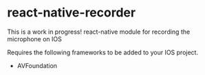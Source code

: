 # react-native-recorder

This is a work in progress!
react-native module for recording the microphone on IOS

Requires the following frameworks to be added to your IOS project.

- AVFoundation
